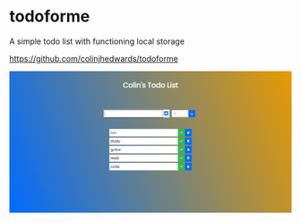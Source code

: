 # todoforme

A simple todo list with functioning local storage

https://github.com/colinjhedwards/todoforme

![image-of-webpage](preview.png)
